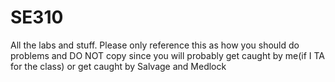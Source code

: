 # SE310
All the labs and stuff. Please only reference this as how you should do problems and DO NOT copy since you will probably get caught by me(if I TA for the class) or get caught by Salvage and Medlock

